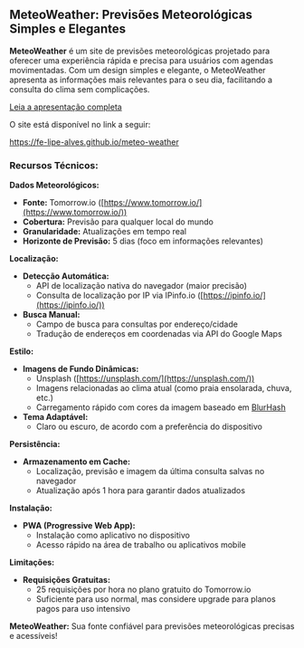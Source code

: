 ## MeteoWeather: Previsões Meteorológicas Simples e Elegantes

**MeteoWeather** é um site de previsões meteorológicas projetado para oferecer uma experiência rápida e precisa para usuários com agendas movimentadas. Com um design simples e elegante, o MeteoWeather apresenta as informações mais relevantes para o seu dia, facilitando a consulta do clima sem complicações.

[Leia a apresentação completa](./introduction.md)

O site está disponível no link a seguir:

https://fe-lipe-alves.github.io/meteo-weather

### Recursos Técnicos:

**Dados Meteorológicos:**

* **Fonte:** Tomorrow.io ([https://www.tomorrow.io/](https://www.tomorrow.io/))
* **Cobertura:** Previsão para qualquer local do mundo
* **Granularidade:** Atualizações em tempo real
* **Horizonte de Previsão:** 5 dias (foco em informações relevantes)

**Localização:**

* **Detecção Automática:**
    * API de localização nativa do navegador (maior precisão)
    * Consulta de localização por IP via IPinfo.io ([https://ipinfo.io/](https://ipinfo.io/))
* **Busca Manual:**
    * Campo de busca para consultas por endereço/cidade
    * Tradução de endereços em coordenadas via API do Google Maps

**Estilo:**

* **Imagens de Fundo Dinâmicas:**
    * Unsplash ([https://unsplash.com/](https://unsplash.com/))
    * Imagens relacionadas ao clima atual (como praia ensolarada, chuva, etc.)
    * Carregamento rápido com cores da imagem baseado em [BlurHash](https://blurha.sh/)
* **Tema Adaptável:**
    * Claro ou escuro, de acordo com a preferência do dispositivo

**Persistência:**

* **Armazenamento em Cache:**
    * Localização, previsão e imagem da última consulta salvas no navegador
    * Atualização após 1 hora para garantir dados atualizados

**Instalação:**

* **PWA (Progressive Web App):**
    * Instalação como aplicativo no dispositivo
    * Acesso rápido na área de trabalho ou aplicativos mobile

**Limitações:**

* **Requisições Gratuitas:**
    * 25 requisições por hora no plano gratuito do Tomorrow.io
    * Suficiente para uso normal, mas considere upgrade para planos pagos para uso intensivo

**MeteoWeather:** Sua fonte confiável para previsões meteorológicas precisas e acessíveis!
